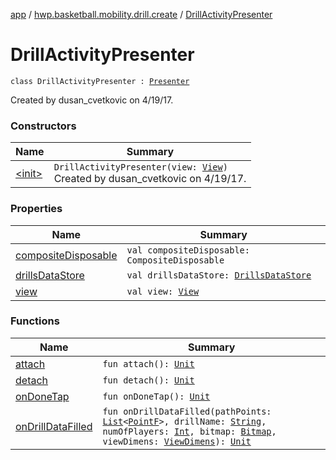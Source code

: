 [app](../../index.md) / [hwp.basketball.mobility.drill.create](../index.md) / [DrillActivityPresenter](.)

# DrillActivityPresenter

`class DrillActivityPresenter : `[`Presenter`](../-drill-activity-contract/-presenter/index.md)

Created by dusan_cvetkovic on 4/19/17.

### Constructors

| Name | Summary |
|---|---|
| [&lt;init&gt;](-init-.md) | `DrillActivityPresenter(view: `[`View`](../-drill-activity-contract/-view/index.md)`)`<br>Created by dusan_cvetkovic on 4/19/17. |

### Properties

| Name | Summary |
|---|---|
| [compositeDisposable](composite-disposable.md) | `val compositeDisposable: CompositeDisposable` |
| [drillsDataStore](drills-data-store.md) | `val drillsDataStore: `[`DrillsDataStore`](../../hwp.basketball.mobility.entitiy.drills/-drills-data-store/index.md) |
| [view](view.md) | `val view: `[`View`](../-drill-activity-contract/-view/index.md) |

### Functions

| Name | Summary |
|---|---|
| [attach](attach.md) | `fun attach(): `[`Unit`](https://kotlinlang.org/api/latest/jvm/stdlib/kotlin/-unit/index.html) |
| [detach](detach.md) | `fun detach(): `[`Unit`](https://kotlinlang.org/api/latest/jvm/stdlib/kotlin/-unit/index.html) |
| [onDoneTap](on-done-tap.md) | `fun onDoneTap(): `[`Unit`](https://kotlinlang.org/api/latest/jvm/stdlib/kotlin/-unit/index.html) |
| [onDrillDataFilled](on-drill-data-filled.md) | `fun onDrillDataFilled(pathPoints: `[`List`](https://kotlinlang.org/api/latest/jvm/stdlib/kotlin.collections/-list/index.html)`<`[`PointF`](../../hwp.basketball.mobility.util/-point-f/index.md)`>, drillName: `[`String`](https://kotlinlang.org/api/latest/jvm/stdlib/kotlin/-string/index.html)`, numOfPlayers: `[`Int`](https://kotlinlang.org/api/latest/jvm/stdlib/kotlin/-int/index.html)`, bitmap: `[`Bitmap`](https://developer.android.com/reference/android/graphics/Bitmap.html)`, viewDimens: `[`ViewDimens`](../../hwp.basketball.mobility.entitiy.drills/-view-dimens/index.md)`): `[`Unit`](https://kotlinlang.org/api/latest/jvm/stdlib/kotlin/-unit/index.html) |
